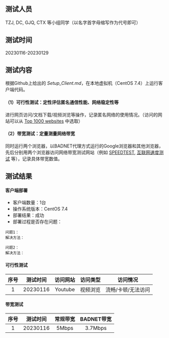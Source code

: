 ## 测试人员
TZJ, DC, GJQ, CTX 等小组同学（以名字首字母缩写作为代号即可）

## 测试时间
20230116-20230129

## 测试内容
根据Github上给出的 *Setup_Client.md*，在本地虚拟机（CentOS 7.4）上运行客户端代码。

#### （1）可行性测试：定性评估匿名通信性能、网络稳定性等
进行网页访问/文档下载/视频浏览等操作，记录匿名网络的使用情况。（访问的网站可以从 [Top 1000 websites](https://dataforseo.com/top-1000-websites) 中选取）

#### （2）带宽测试：定量测量网络带宽
同时运行两个浏览器，以BADNET代理方式运行的Google浏览器和其他浏览器，先后分别用两个浏览器访问网络带宽测试网站（例如 [SPEEDTEST](https://www.speedtest.net/), [互联网速度测试](https://fast.com/zh/cn/) 等），记录具体带宽数值。

## 测试结果
#### 客户端部署
- 客户端数量：1台
- 操作系统版本：CentOS 7.4
- 部署结果：成功
- 部署过程是否存在问题：

```
问题1：
解决方法：
```

```
问题2：
解决方法：
```

#### 可行性测试
序号   | 测试时间 | 访问网站 | 访问类型 | 访问情况
:---: | :----: | :----: | :----: | :----:
1 | 20230116 | Youtube | 视频浏览 | 流畅/卡顿/无法访问

#### 带宽测试
| 序号 | 测试时间 | 常规带宽 | BADNET带宽 |  
| :---:| :----: | :----: | :----: |
| 1 | 20230116 | 5Mbps | 3.7Mbps |
